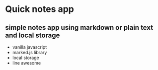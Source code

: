 # Quick notes app 

## simple notes app using markdown or plain text and local storage

*  vanilla javascript
*  marked.js library
*  local storage
*  line awesome